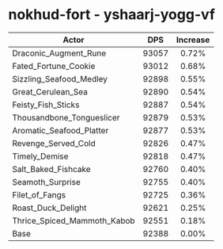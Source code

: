 # nokhud-fort - yshaarj-yogg-vf
| Actor | DPS | Increase |
|---|:---:|:---:|
|Draconic_Augment_Rune|93057|0.72%|
|Fated_Fortune_Cookie|93012|0.68%|
|Sizzling_Seafood_Medley|92898|0.55%|
|Great_Cerulean_Sea|92890|0.54%|
|Feisty_Fish_Sticks|92887|0.54%|
|Thousandbone_Tongueslicer|92879|0.53%|
|Aromatic_Seafood_Platter|92877|0.53%|
|Revenge_Served_Cold|92826|0.47%|
|Timely_Demise|92818|0.47%|
|Salt_Baked_Fishcake|92760|0.40%|
|Seamoth_Surprise|92755|0.40%|
|Filet_of_Fangs|92725|0.36%|
|Roast_Duck_Delight|92621|0.25%|
|Thrice_Spiced_Mammoth_Kabob|92551|0.18%|
|Base|92388|0.00%|
